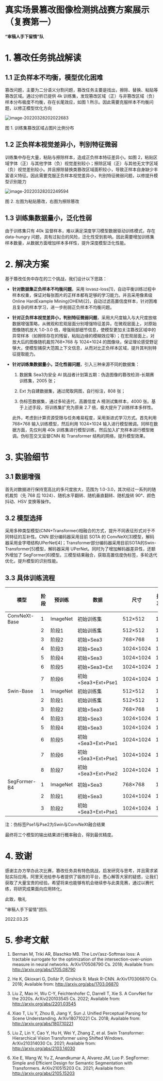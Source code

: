 # 真实场景篡改图像检测挑战赛方案展示（复赛第一）

**“审稿人手下留情”队**



# 1. 篡改任务挑战解读



## 1.1 正负样本不均衡，模型优化困难
篡改问题，主要为二分语义分割问题，篡改任务主要是找出，擦除、替换、粘贴等篡改区域。通过分析已提供 4k 训练集，发现篡改区域（正）与非篡改区域（负）样本分布极度不均衡，存在长尾效应，如图 1 所示。因此需要克服样本不均衡问题，以修正模型优化方向

![image-20220328202022683](./demo/image-20220328202022683.jpg)

图 1. 训练集篡改区域占图片比例分布

## 1.2 正负样本视觉差异小，判别特征微弱
训练集中存在大量，粘贴与擦除样本，造成正负样本特征差异小。如图 2，粘贴区域字体（正）与其他字体（负）视觉差别较小；擦除区域（正）与其他无文字区域（负）视觉差别较小。并且擦除替换类篡改区域面积较小，导致正样本自身缺少丰富语义特征。因此需要克服正负样本视觉差异小，判别特征微弱问题，以修提升模型识别能力

![image-20220328202249594](./demo/image-20220328202249594.png)

图 2. 左图为粘贴篡改，右图为擦除篡改



## 1.3 训练集数据量小，泛化性弱
由于训练集只有 40k 监督样本，难以满足深度学习模型数据驱动训练模式，存在data-hungry 问题，具有过拟合的风险，泛化性受到影响。因此需要增加训练集样本数量，从数据方面增加样本多样性，提升深度模型泛化性能。

#  2. 解决方案

基于篡改任务中存在的三个挑战，我们设计以下思路：

- **针对数据集正负样本不均衡问题**，采用 lovasz-loss[1]，自动平衡训练过程中样本权重，保证对每张图片的正样本都有足够的学习能力。并且采用像素级 Online HardExample Mining(OHEM)[2]，自动过滤高置信度样本，针对困难且复杂的样本学习，进一步削弱正负样本不均衡问题。

- **针对正负样本视觉差异小，判别特征微弱问题**，采用大尺度输入与大尺度放缩数据增强策略，从微观和宏观层面分别增强特征差异。在微观层面上，对原始图像随机放大 1.0-3.0 倍，增强局部细节信息，使模型更加关注篡改区域中的异常样本（如擦除存在的残留，粘贴边缘的模糊效应等）；在宏观层面上，对放大后的图像随机裁剪768×768 与 1024×1024 的图像块，保证理论感受野足够大，使模型捕获大范围上下文信息，从而对比正负样本区域，提升其判别特征提取能力。

- **针对训练集数据量小，泛化性弱问题**，引入三种来源不同的数据集：

  1. 数据集 Sea3为安全 AI 挑战者计划第五期：伪造图像的篡改检测-长期赛训练集，2005 张；

  2. Ext 为自建数据集，通过爬取网图，自行标注，808 张；

  3. 伪标签数据集，通过多轮迭代，高置信度 A 榜测试集样本，4000 张。基于上述手段，将训练集扩充为原来 2.7 倍，极大提升了训练样本多样性。

  此外，考虑到计算资源受限与任务难易程度，采用渐进式学习方式。首先利用768×768 输入训练模型，然后利用 1024×1024 输入进行模型微调。同样在数据方面，先仅利用 40k 训练集进行模型训练，然后加入扩充样本进行模型微调。伪标签交叉监督CNN 和 Transformer 结构的网络，提升模型效果。

# 3. 实验细节

## 3.1 数据增强

首先对数据进行保持宽高比的多尺度放大，范围为 1.0-3.0，其次经过一系列的随机裁剪（先 768 后 1024）、随机水平翻转、随机垂直翻转、随机旋转 90°、颜色抖动、HSV 变换等操作。

## 3.2 模型选择

采用多种类型模型(CNN+Transformer)相融合的方式，提升不同表征形式对于不同特征的互补性。CNN 部分编码器采用目前 SOTA 的 ConvNeXt[3]模型，解码器采用金字塔结构UPerNet[4]；Transformer部分编码器采用目前SOTA的Swin-Transformer[5]模型，解码器采用 UPerNet。同时为了增加解码器差异性，还额外增加了 SegFormer[6]模型。三模型结果融合，获取高置信度伪标签，多轮迭代优化，提升模型的识别性能。

## 3.3 具体训练流程

| 模型          | 阶段 | 预训练   | 数据               | 尺寸      | 批次 | 步数 | 输出伪标签 |
| ------------- | ---- | -------- | ------------------ | --------- | ---- | ---- | ---------- |
| ConvNeXt-Base | 1    | ImageNet | 初始训练集         | 512×512   | 16   | 40k  | 无         |
|               | 2    | 阶段1    | 初始训练集         | 512×512   | 16   | 40k  | 无         |
|               | 3    | 阶段2    | 初始+Sea3          | 768×768   | 16   | 40k  | 无         |
|               | 4    | 阶段3    | 初始+Sea3          | 1024×1024 | 16   | 30k  | 无         |
|               | 5    | 阶段4    | 初始+Sea3          | 1024×1024 | 16   | 30k  | 无         |
|               | 6    | 阶段5    | 初始+Sea3+Ext      | 1024×1024 | 16   | 20k  | Pse1       |
|               | 7    | 阶段6    | 初始+Sea3+Ext+Pse1 | 1024×1024 | 16   | 20k  | Pse2       |
| Swin-Base     | 1    | ImageNet | 初始训练集         | 512×512   | 16   | 40k  | 无         |
|               | 2    | 阶段1    | 初始训练集         | 512×512   | 16   | 40k  | 无         |
|               | 3    | 阶段2    | 初始+Sea3          | 768×768   | 16   | 40k  | 无         |
|               | 4    | 阶段3    | 初始+Sea3          | 1024×1024 | 16   | 30k  | 无         |
|               | 5    | 阶段4    | 初始+Sea3          | 1024×1024 | 16   | 30k  | Pse1       |
|               | 6    | 阶段5    | 初始+Sea3+Ext+Pse1 | 1024×1024 | 16   | 20k  | 无         |
|               | 7    | 阶段6    | 初始+Sea3+Ext+Pse1 | 1024×1024 | 16   | 20k  | Pse2       |
|               | 8    | 阶段7    | 初始+Sea3+Ext+Pse2 | 1024×1024 | 16   | 20k  | 无         |
| SegFormer-B4  | 1    | ImageNet | 初始+Sea3          | 768×768   | 16   | 60k  | 无         |
|               | 2    | 阶段1    | 初始+Sea3          | 1024×1024 | 16   | 40k  | 无         |
|               | 3    | 阶段2    | 初始+Sea3+Ext+Pse1 | 1024×1024 | 16   | 30k  | 无         |

注：伪标签Pse1与Pse2为Swin与ConvNeXt融合结果

最终将三个模型的输出结果进行概率融合，得到最优精度。



# 4. 致谢

感谢主办方举办此次比赛，篡改任务具有特色挑战，启发研究与思考，并且需求紧贴实际应用。阿里天池给参与者提供了锻炼的平台，悉心解答大家的疑惑，让我们获取了大量宝贵的经验。希望将来也能够有机会继续参与此类竞赛，通过以赛代练，将研究成果面向应用转化。

 

此致，敬礼

"审稿人手下留情"团队

2022.03.25



# 5. 参考文献

1. Berman M, Triki AR, Blaschko MB. The Lov\’asz-Softmax loss: A tractable surrogate for the optimization of the intersection-over-union measure in neural networks. ArXiv170508790 Cs. 2018; Available from: http://arxiv.org/abs/1705.08790

2. He K, Gkioxari G, Dollár P, Girshick R. Mask R-CNN. ArXiv170306870 Cs. 2018; Available from: http://arxiv.org/abs/1703.06870

3. Liu Z, Mao H, Wu C-Y, Feichtenhofer C, Darrell T, Xie S. A ConvNet for the 2020s. ArXiv220103545 Cs. 2022; Available from: http://arxiv.org/abs/2201.03545

4. Xiao T, Liu Y, Zhou B, Jiang Y, Sun J. Unified Perceptual Parsing for Scene Understanding. ArXiv180710221 Cs. 2018; Available from: http://arxiv.org/abs/1807.10221

5. Liu Z, Lin Y, Cao Y, Hu H, Wei Y, Zhang Z, et al. Swin Transformer: Hierarchical Vision Transformer using Shifted Windows. ArXiv210314030 Cs. 2021; Available from: http://arxiv.org/abs/2103.14030

6. Xie E, Wang W, Yu Z, Anandkumar A, Alvarez JM, Luo P. SegFormer: Simple and Efficient Design for Semantic Segmentation with Transformers. ArXiv210515203 Cs. 2021; Available from: http://arxiv.org/abs/2105.15203
